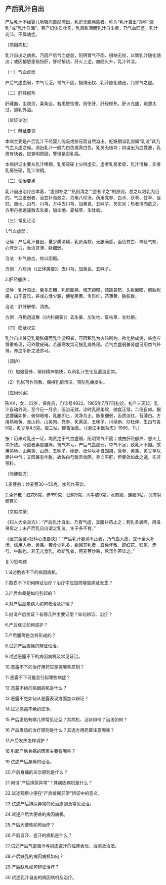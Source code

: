 ## 产后乳汁自出

产后乳汁不经婴儿吮吸而自然流出，乳房无胀痛感者，称为“乳汁自出”亦称“漏乳”或“乳汁自涌”。若产妇体质壮实，乳房胀满而乳汁自出者，乃气血旺盛，乳汁充沛，不属病症。

〔病因病机〕

乳汁自出之病机，乃因产后气血虚弱，阳明胃气不固、摄纳无权，以致乳汁随化随出；或因郁怒恚恼伤肝，肝经郁热，肝火上逆，血随火升，乳汁外溢。

（一）气血虚弱

产后气虚血弱，中气亏乏，胃气不固，摄纳无权、乳汁随化随出，乃胃气之虚。

（二）肝经郁热

肝藏血，主疏泄，喜条达，若恚怒恼恨，则伤肝，肝经郁热，肝火亢盛，疏泄太过，迫乳外溢。

〔辨证论治〕

（一）辨证要领

本病主要是产后乳汁不经婴儿吮吸或挤压而自然溢出。妊娠期溢乳则属“乳泣”此乃气血大虚之候。流出乳汁一般为白色或黄白色，乳房无结块；如溢出为血性液，乳房有块者，应查明原因，警惕是否乳癌。

本病辨证主要从乳汁稀稠，乳房软硬上分辨虚实。虚者乳房柔软，乳汁清稀；实者乳房胀硬，乳汁浓稠。

（二）论治要点

乳汁自出治疗应本着，“虚则补之”“热则清之”“逆者平之”的原则，总之以敛乳为目的。气血虚弱者，治宜补而敛之，方用八珍汤，药用党参、白术、茯苓、甘草、当归、熟地、白芍、川芎。方中去川芎，加黄芪、五味子、芡实米；热者清而歛之，方用丹栀逍遥散去生姜，加生地、夏枯草、生牡蛎。

（三）常见证治

1.气血虚弱：

证候：产后乳汁自出，量少质清稀，乳房柔软，无胀满感，面色苍白、神疲气短、心悸乏力，舌淡苔薄，脉细弱。

治法：补气益血，佐以固摄。

方例：八珍汤（《正体类要》）去川芎，加黄芪、五味子。

2.肝经郁热：

证候：乳汁自出，量多质稠，乳房胀痛，情志抑郁，烦躁易怒，头胀目眩，胸胁胀痛，口干喜饮，甚或心悸少寐，便秘尿黄。舌质红，苔薄黄，脉弦数。

治法：舒肝解郁、清热。

方例：丹栀逍遥散（《内科摘要》）去生姜、加生地、夏枯草、生牡蛎。

（四）临证权变

乳汁自出兼见乳房胀痛而乳汁淤积者，可因积乳为火热所灼，欲化脓成痈，临症应慎重处理，可外敷皮硝。若恶寒发烧可按乳痈处理。若气血虚弱兼肾虚可用益气补肾，养血平肝之法亦可。

〔调护〕

（1）加强营养，保持精神愉快，以利乳汁生化及蓄溢正常。

（2）乳胀可作热敷，保持乳房清洁，预防乳痈发生。

〔应用例案〕

陈XX，女，22岁，保育员，门诊号4822。1965年7月7日初诊。初产三天起，乳汁自动外流，至今已一月余，医治无效。诊时乳房柔软，纳食正常，二便自如。据述腰痛如折，俯仰艰难，乳胀即止，流净为止。脉象细弱，舌质淡红，苔薄白。方用熟地黄、淮山药、山萸肉、党参、炙黄芪、五味子、川续断、炒杜仲、生白芍各9克，炙甘草4.5克。服三帖，即告治愈。（《浙江中医杂志》1966、11。）

按：历来对乳出一证，均责之于气血虚弱，阳明胃气不固；或由肝经郁热、怒火上冲所致。今患者素患腰痛，肾气本亏，产后气血虚弱，中气不足，致乳汁不摄。故用熟地、山茱萸、山药、五味子、续断、杜仲以补肾固摄，党参、黄芪、炙甘草以建补中气；又因兼有作胀，故佐白芍酸苦敛阴、养血平肝。但奏效如此之速，实非预料。

〔简便验方〕

1.麦芽煎：炒麦芽30～50克，水煎作茶饮。

2.免怀散：红花6克，赤芍9克，归尾9克，川牛膝9克，水煎服，连服3帖。（《济阴纲目》）

〔文献摘录〕

《妇人大全良方》：“产后乳汁自出，乃胃气虚，宜服补药止之；若乳多满痛，用温帛熨之；未产而乳自出谓之乳泣，生子多不育。”

《医宗金鉴•妇科心法要诀》：“产后乳汁暴涌不止者，乃气血大虚，宜十全大补汤，信用人参、黄芪。若食少乳多，欲回其乳者，宜免怀散，即红花、归尾、赤芍、牛膝也。若无儿食乳，欲断乳者，用麦芽炒熟，熬汤作茶饮之。”

复习思考题

1.试述胞衣不下的病因病机。

2.胞衣不下如何辨证治疗？治疗中应提防哪些病证发生？

3.产后血晕是如何引起的？

4.对产后血晕病人如何救治及护理？

5.何谓产后痉证？有哪几种主要证型？如何辨证、治疗？

6.产后痉证如何调护？

7.产后腹痛是怎样形成的？

8.试述产后腹痛的辨证论治。

9.试述恶露不下的病因病机及常见证治。

10.恶露不下的治疗用药应掌握哪些原则？

11.恶露不下可能会引起哪些病症？

12.恶露不绝的病因病机是什么？

13.恶露不绝如何从恶露表现方面加以辨证？

14.试述恶露不绝的证治。

15.产后发热有哪几种常见证型？其病机、证状如何？治法如何？

16.产后发热的治疗原则是什么？其选方用药要注意哪些？

17.产后发热怎样调护？

18.引起产后身痛的因素主要有哪些？

19.试述产后身痛的证治。

20.产后身痛的论治原则是什么？

21.何谓“产后排尿异常”？其病因病机是什么？

22.试述观察小便在“产后排尿异常”辨证中的意义。

23.试述产后排尿异常的论治原则及常见证治。

24.试述产后大便难的病因病机。

25.产后大便难如何治疗？

26.产后自汗、盗汗的病机是什么？

27.试述产后气虚自汗与阴虚盗汗的临床表现、治则及治法。

28.产后缺乳的病因病机如何？

29.产后缺乳如何辨证治疗？

30.试述乳汁自出的病因病机及治疗。